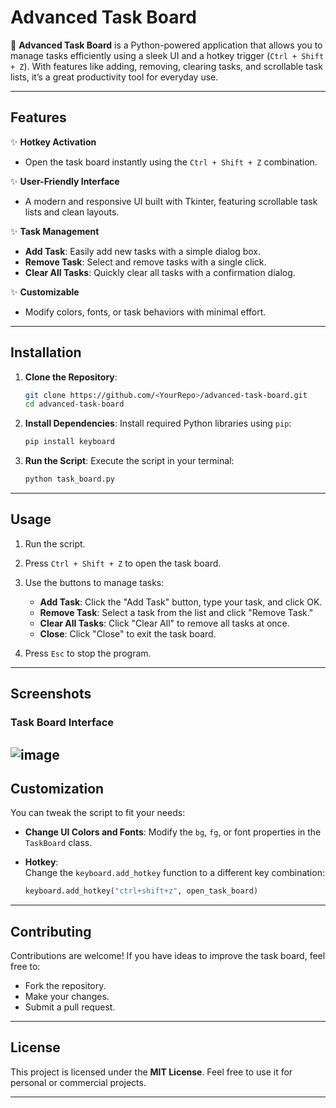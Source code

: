 # **Advanced Task Board**

🚀 **Advanced Task Board** is a Python-powered application that allows you to manage tasks efficiently using a sleek UI and a hotkey trigger (`Ctrl + Shift + Z`). With features like adding, removing, clearing tasks, and scrollable task lists, it’s a great productivity tool for everyday use.

---

## **Features**

✨ **Hotkey Activation**  
- Open the task board instantly using the `Ctrl + Shift + Z` combination.

✨ **User-Friendly Interface**  
- A modern and responsive UI built with Tkinter, featuring scrollable task lists and clean layouts.

✨ **Task Management**  
- **Add Task**: Easily add new tasks with a simple dialog box.  
- **Remove Task**: Select and remove tasks with a single click.  
- **Clear All Tasks**: Quickly clear all tasks with a confirmation dialog.

✨ **Customizable**  
- Modify colors, fonts, or task behaviors with minimal effort.

---

## **Installation**

1. **Clone the Repository**:
   ```bash
   git clone https://github.com/<YourRepo>/advanced-task-board.git
   cd advanced-task-board
   ```

2. **Install Dependencies**:
   Install required Python libraries using `pip`:
   ```bash
   pip install keyboard
   ```

3. **Run the Script**:
   Execute the script in your terminal:
   ```bash
   python task_board.py
   ```

---

## **Usage**

1. Run the script.
2. Press `Ctrl + Shift + Z` to open the task board.
3. Use the buttons to manage tasks:
   - **Add Task**: Click the "Add Task" button, type your task, and click OK.  
   - **Remove Task**: Select a task from the list and click "Remove Task."  
   - **Clear All Tasks**: Click "Clear All" to remove all tasks at once.  
   - **Close**: Click "Close" to exit the task board.

4. Press `Esc` to stop the program.

---

## **Screenshots**

### **Task Board Interface**  
![image](https://github.com/user-attachments/assets/9b16096d-77b5-42a9-9460-b365c78eb37f)
---

## **Customization**

You can tweak the script to fit your needs:

- **Change UI Colors and Fonts**:
  Modify the `bg`, `fg`, or font properties in the `TaskBoard` class.

- **Hotkey**:  
  Change the `keyboard.add_hotkey` function to a different key combination:
  ```python
  keyboard.add_hotkey("ctrl+shift+z", open_task_board)
  ```

---

## **Contributing**

Contributions are welcome! If you have ideas to improve the task board, feel free to:
- Fork the repository.
- Make your changes.
- Submit a pull request.

---

## **License**

This project is licensed under the **MIT License**. Feel free to use it for personal or commercial projects.

---

